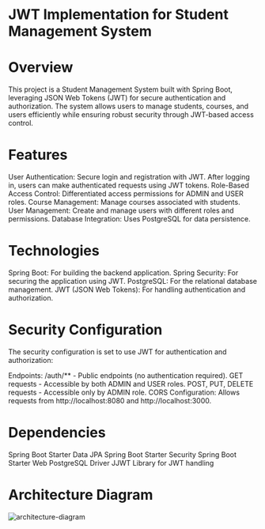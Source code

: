 # JWT Implementation for Student Management System

# Overview

This project is a Student Management System built with Spring Boot, leveraging JSON Web Tokens (JWT) for secure authentication and authorization. The system allows users to manage students, courses, and users efficiently while ensuring robust security through JWT-based access control.


# Features

User Authentication: Secure login and registration with JWT. After logging in, users can make authenticated requests using JWT tokens.
Role-Based Access Control: Differentiated access permissions for ADMIN and USER roles.
Course Management: Manage courses associated with students.
User Management: Create and manage users with different roles and permissions.
Database Integration: Uses PostgreSQL for data persistence.


# Technologies

Spring Boot: For building the backend application.
Spring Security: For securing the application using JWT.
PostgreSQL: For the relational database management.
JWT (JSON Web Tokens): For handling authentication and authorization.



# Security Configuration
The security configuration is set to use JWT for authentication and authorization:

Endpoints:
/auth/** - Public endpoints (no authentication required).
GET requests - Accessible by both ADMIN and USER roles.
POST, PUT, DELETE requests - Accessible only by ADMIN role.
CORS Configuration: Allows requests from http://localhost:8080 and http://localhost:3000.

# Dependencies

Spring Boot Starter Data JPA
Spring Boot Starter Security
Spring Boot Starter Web
PostgreSQL Driver
JJWT Library for JWT handling



# Architecture Diagram

![architecture-diagram](https://github.com/user-attachments/assets/20a542fd-cddb-4301-8864-19aab199bdd5)
